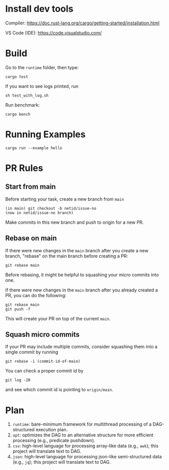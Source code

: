 # Install dev tools

Compiler: https://doc.rust-lang.org/cargo/getting-started/installation.html

VS Code (IDE): https://code.visualstudio.com/


# Build

Go to the `runtime` folder, then type:
```
cargo test
```

If you want to see logs printed, run
```
sh test_with_log.sh
```

Run benchmark:
```
cargo bench
```

# Running Examples

```
cargo run --example hello
```



# PR Rules

## Start from main

Before starting your task, create a new branch from `main`
```
(in main) git checkout -b netid/issue-no
(now in netid/issue-no branch)
```

Make commits in this new branch and push to origin for a new PR.


## Rebase on main

If there were new changes in the `main` branch after you create a new branch, "rebase" on the main branch
before creating a PR:
```
git rebase main
```
Before rebasing, it might be helpful to squashing your micro commits into one.

If there were new changes in the `main` branch after you already created a PR, you can do the following:
```
git rebase main
git push -f
```
This will create your PR on top of the current `main`.



## Squash micro commits


If your PR may include multiple commits, consider squashing them into a single commit by running
```
git rebase -i (commit-id-of-main)
```

You can check a proper commit id by
```
git log -20
```
and see which commit id is pointing to `origin/main`.



# Plan

1. `runtime`: bare-minimum framework for multithread processing of a DAG-structured execution plan.
2. `opt`: optimizes the DAG to an alternative structure for more efficient processing (e.g., predicate pushdown).
3. `csv`: high-level language for processing array-like data (e.g., `awk`); this project will translate text to DAG.
4. `json`: high-level language for processing json-like semi-structured data (e.g., `jq`); this project will translate text to DAG.
